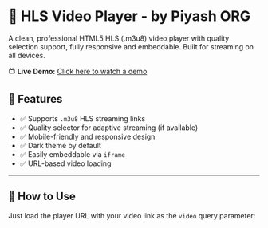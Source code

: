 # 🔴 HLS Video Player - by Piyash ORG

A clean, professional HTML5 HLS (.m3u8) video player with quality selection support, fully responsive and embeddable. Built for streaming on all devices.

📺 **Live Demo:**
[Click here to watch a demo](https://piyash-org.github.io/hls/?video=https://stream.mux.com/02e6rVmN1V8C2qfeF8hHcfeNRevS4mQkOrWyAPi63OoI.m3u8)

## 🚀 Features

- ✅ Supports `.m3u8` HLS streaming links
- ✅ Quality selector for adaptive streaming (if available)
- ✅ Mobile-friendly and responsive design
- ✅ Dark theme by default
- ✅ Easily embeddable via `iframe`
- ✅ URL-based video loading

---

## 🔗 How to Use

Just load the player URL with your video link as the `video` query parameter:
